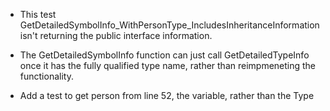 - This test GetDetailedSymbolInfo_WithPersonType_IncludesInheritanceInformation isn't returning the public interface information.

- The GetDetailedSymbolInfo function can just call GetDetailedTypeInfo once it has the fully qualified type name, rather than reimpmeneting the functionality.
- Add a test to get person from line 52, the variable, rather than the Type
